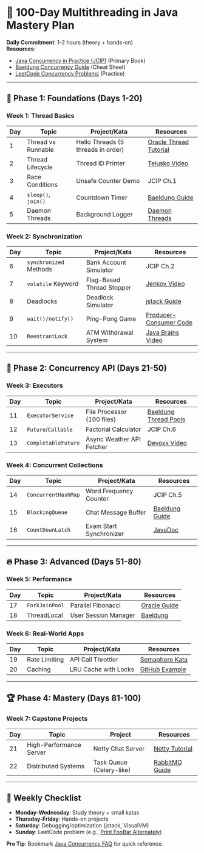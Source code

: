 # 📅 100-Day Multithreading in Java Mastery Plan

**Daily Commitment**: 1-2 hours (theory + hands-on)  
**Resources**:
- [Java Concurrency in Practice (JCIP)](https://jcip.net/) (Primary Book)
- [Baeldung Concurrency Guide](https://www.baeldung.com/java-concurrency) (Cheat Sheet)
- [LeetCode Concurrency Problems](https://leetcode.com/tag/concurrency/) (Practice)

---

## 🌟 **Phase 1: Foundations (Days 1-20)**
### Week 1: Thread Basics
| Day | Topic                          | Project/Kata                          | Resources                                  |
|-----|--------------------------------|---------------------------------------|--------------------------------------------|
| 1   | Thread vs Runnable            | Hello Threads (5 threads in order)    | [Oracle Thread Tutorial](https://docs.oracle.com/javase/tutorial/essential/concurrency/) |
| 2   | Thread Lifecycle              | Thread ID Printer                    | [Telusko Video](https://youtu.be/6HydEs65Utk) |
| 3   | Race Conditions               | Unsafe Counter Demo                  | JCIP Ch.1                                  |
| 4   | `sleep()`, `join()`           | Countdown Timer                      | [Baeldung Guide](https://www.baeldung.com/java-thread-join) |
| 5   | Daemon Threads                | Background Logger                    | [Daemon Threads](https://www.baeldung.com/java-daemon-thread) |

### Week 2: Synchronization
| Day | Topic                          | Project/Kata                          | Resources                                  |
|-----|--------------------------------|---------------------------------------|--------------------------------------------|
| 6   | `synchronized` Methods        | Bank Account Simulator               | JCIP Ch.2                                  |
| 7   | `volatile` Keyword            | Flag-Based Thread Stopper            | [Jenkov Video](https://youtu.be/WH5UvQJizH0) |
| 8   | Deadlocks                     | Deadlock Simulator                   | [jstack Guide](https://www.baeldung.com/java-thread-dump) |
| 9   | `wait()/notify()`             | Ping-Pong Game                       | [Producer-Consumer Code](https://github.com/eugenp/tutorials/tree/master/core-java-modules/core-java-concurrency-basic) |
| 10  | `ReentrantLock`               | ATM Withdrawal System                | [Java Brains Video](https://youtu.be/ahBC69_iyk4) |

---

## 🚀 **Phase 2: Concurrency API (Days 21-50)**
### Week 3: Executors
| Day | Topic                          | Project/Kata                          | Resources                                  |
|-----|--------------------------------|---------------------------------------|--------------------------------------------|
| 11  | `ExecutorService`              | File Processor (100 files)            | [Baeldung Thread Pools](https://www.baeldung.com/thread-pool-java-and-guava) |
| 12  | `Future`/`Callable`            | Factorial Calculator                 | JCIP Ch.6                                  |
| 13  | `CompletableFuture`            | Async Weather API Fetcher            | [Devoxx Video](https://youtu.be/-MBPQ7NIL_Y) |

### Week 4: Concurrent Collections
| Day | Topic                          | Project/Kata                          | Resources                                  |
|-----|--------------------------------|---------------------------------------|--------------------------------------------|
| 14  | `ConcurrentHashMap`            | Word Frequency Counter               | JCIP Ch.5                                  |
| 15  | `BlockingQueue`                | Chat Message Buffer                  | [Baeldung Guide](https://www.baeldung.com/java-blocking-queue) |
| 16  | `CountDownLatch`               | Exam Start Synchronizer              | [JavaDoc](https://docs.oracle.com/javase/8/docs/api/java/util/concurrent/CountDownLatch.html) |

---

## 🔥 **Phase 3: Advanced (Days 51-80)**
### Week 5: Performance
| Day | Topic                          | Project/Kata                          | Resources                                  |
|-----|--------------------------------|---------------------------------------|--------------------------------------------|
| 17  | `ForkJoinPool`                 | Parallel Fibonacci                   | [Oracle Guide](https://docs.oracle.com/javase/tutorial/essential/concurrency/forkjoin.html) |
| 18  | ThreadLocal                    | User Session Manager                 | [Baeldung](https://www.baeldung.com/java-threadlocal) |

### Week 6: Real-World Apps
| Day | Topic                          | Project/Kata                          | Resources                                  |
|-----|--------------------------------|---------------------------------------|--------------------------------------------|
| 19  | Rate Limiting                  | API Call Throttler                   | [Semaphore Kata](#)                        |
| 20  | Caching                        | LRU Cache with Locks                 | [GitHub Example](https://github.com/Suryakant-Bharti/Java-MultiThreading-Projects) |

---

## 🏆 **Phase 4: Mastery (Days 81-100)**
### Week 7: Capstone Projects
| Day | Topic                          | Project                               | Resources                                  |
|-----|--------------------------------|---------------------------------------|--------------------------------------------|
| 21  | High-Performance Server        | Netty Chat Server                    | [Netty Tutorial](https://youtu.be/wjkQ8idURK8) |
| 22  | Distributed Systems            | Task Queue (Celery-like)             | [RabbitMQ Guide](https://www.rabbitmq.com/tutorials/tutorial-one-java.html) |

---

## 📌 **Weekly Checklist**
- **Monday-Wednesday**: Study theory + small katas
- **Thursday-Friday**: Hands-on projects
- **Saturday**: Debugging/optimization (jstack, VisualVM)
- **Sunday**: LeetCode problem (e.g., [Print FooBar Alternately](https://leetcode.com/problems/print-foobar-alternately/))

**Pro Tip**: Bookmark [Java Concurrency FAQ](http://www.ibm.com/developerworks/java/library/j-concurrency-faq/) for quick reference.
